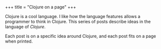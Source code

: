 +++
title = "Clojure on a page"
+++

Clojure is a cool language. I like how the language features allows
a programmer to think in Clojure.  This series of posts describe
ideas in the language of _Clojure_.

Each post is on a specific idea around Clojure, and each post
fits on a page when printed.
